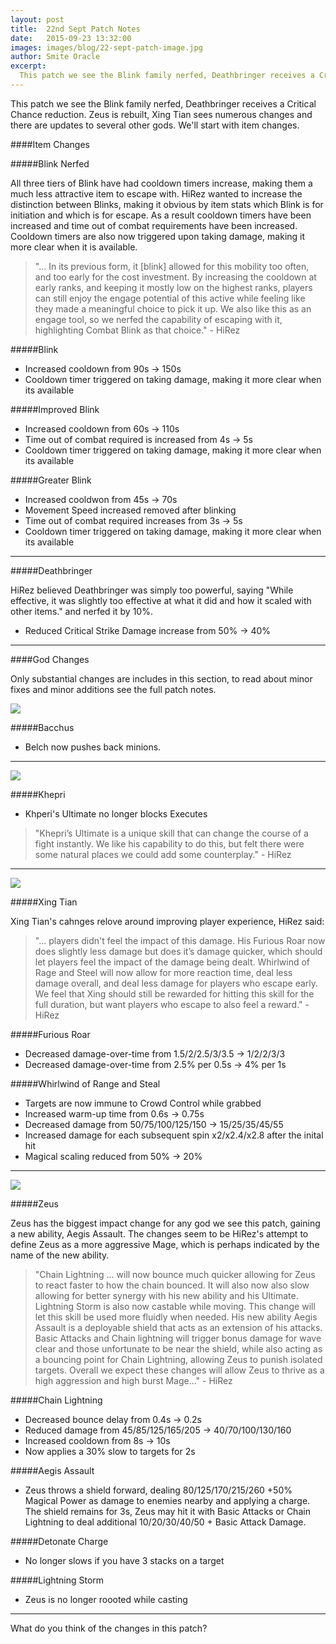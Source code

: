 ```yaml
---
layout: post
title:  22nd Sept Patch Notes
date:   2015-09-23 13:32:00
images: images/blog/22-sept-patch-image.jpg
author: Smite Oracle
excerpt:
  This patch we see the Blink family nerfed, Deathbringer receives a Critical Chance reduction. Zeus is rebuilt, Xing Tian sees numerous changes and there are updates to several other gods.
---
```


This patch we see the Blink family nerfed, Deathbringer receives a Critical Chance reduction. Zeus is rebuilt, Xing Tian sees numerous changes and there are updates to several other gods. We'll start with item changes.

####Item Changes

#####Blink Nerfed

All three tiers of Blink have had cooldown timers increase, making them a much less attractive item to escape with. HiRez wanted to increase the distinction between Blinks, making it obvious by item stats which Blink is for initiation and which is for escape. As a result cooldown timers have been increased and time out of combat requirements have been increased. Cooldown timers are also now triggered upon taking damage, making it more clear when it is available.

>"... In its previous form, it [blink] allowed for this mobility too often, and too early for the cost investment. By increasing the cooldown at early ranks, and keeping it mostly low on the highest ranks, players can still enjoy the engage potential of this active while feeling like they made a meaningful choice to pick it up. We also like this as an engage tool, so we nerfed the capability of escaping with it, highlighting Combat Blink as that choice." - HiRez

#####Blink

+ Increased cooldown from 90s → 150s
+ Cooldown timer triggered on taking damage, making it more clear when its available

#####Improved Blink

+ Increased cooldown from 60s → 110s
+ Time out of combat required is increased from 4s → 5s
+ Cooldown timer triggered on taking damage, making it more clear when its available

#####Greater Blink

+ Increased cooldwon from 45s → 70s
+ Movement Speed increased removed after blinking
+ Time out of combat required increases from 3s → 5s
+ Cooldown timer triggered on taking damage, making it more clear when its available

***

#####Deathbringer

HiRez believed Deathbringer was simply too powerful, saying "While effective, it was slightly too effective at what it did and how it scaled with other items." and nerfed it by 10%.

+ Reduced Critical Strike Damage increase from 50% → 40%

***

####God Changes

Only substantial changes are includes in this section, to read about minor fixes and minor additions see the full patch notes.

![](http://smiteoracle.com/images/blog/22nd-sept-15-patch-notes/bacchus-inpost.jpg)

#####Bacchus

+ Belch now pushes back minions.

***

![](http://smiteoracle.com/images/blog/22nd-sept-15-patch-notes/khepri-inpost.jpg)

#####Khepri

+ Khperi's Ultimate no longer blocks Executes

> "Khepri’s Ultimate is a unique skill that can change the course of a fight instantly. We like his capability to do this, but felt there were some natural places we could add some counterplay." - HiRez

***

![](http://smiteoracle.com/images/blog/22nd-sept-15-patch-notes/xing-tian-inpost.jpg)

#####Xing Tian

Xing Tian's cahnges relove around improving player experience, HiRez said:

> "... players didn't feel the impact of this damage. His Furious Roar now does slightly less damage but does it’s damage quicker, which should let players feel the impact of the damage being dealt. Whirlwind of Rage and Steel will now allow for more reaction time, deal less damage overall, and deal less damage for players who escape early. We feel that Xing should still be rewarded for hitting this skill for the full duration, but want players who escape to also feel a reward." - HiRez

#####Furious Roar

+ Decreased damage-over-time from 1.5/2/2.5/3/3.5 → 1/2/2/3/3
+ Decreased damage-over-time from 2.5% per 0.5s → 4% per 1s

#####Whirlwind of Range and Steal

+ Targets are now immune to Crowd Control while grabbed
+ Increased warm-up time from 0.6s → 0.75s
+ Decreased damage from 50/75/100/125/150 → 15/25/35/45/55
+ Increased damage for each subsequent spin x2/x2.4/x2.8 after the inital hit
+ Magical scaling reduced from 50% → 20%

***

![](http://smiteoracle.com/images/blog/22nd-sept-15-patch-notes/zeus-inpost.jpg)

#####Zeus

Zeus has the biggest impact change for any god we see this patch, gaining a new ability, Aegis Assault. The changes seem to be HiRez's attempt to define Zeus as a more aggressive Mage, which is perhaps indicated by the name of the new ability.

> "Chain Lightning ... will now bounce much quicker allowing for Zeus to react faster to how the chain bounced. It will also now also slow allowing for better synergy with his new ability and his Ultimate. Lightning Storm is also now castable while moving. This change will let this skill be used more fluidly when needed. His new ability Aegis Assault is a deployable shield that acts as an extension of his attacks. Basic Attacks and Chain lightning will trigger bonus damage for wave clear and those unfortunate to be near the shield, while also acting as a bouncing point for Chain Lightning, allowing Zeus to punish isolated targets. Overall we expect these changes will allow Zeus to thrive as a high aggression and high burst Mage..." - HiRez

#####Chain Lightning

+ Decreased bounce delay from 0.4s → 0.2s
+ Reduced damage from 45/85/125/165/205 → 40/70/100/130/160
+ Increased cooldown from 8s → 10s
+ Now applies a 30% slow to targets for 2s

#####Aegis Assault

+ Zeus throws a shield forward, dealing 80/125/170/215/260 +50% Magical Power as damage to enemies nearby and applying a charge. The shield remains for 3s, Zeus may hit it with Basic Attacks or Chain Lightning to deal additional 10/20/30/40/50 + Basic Attack Damage.

#####Detonate Charge

+ No longer slows if you have 3 stacks on a target

#####Lightning Storm

+ Zeus is no longer roooted while casting

***

What do you think of the changes in this patch?